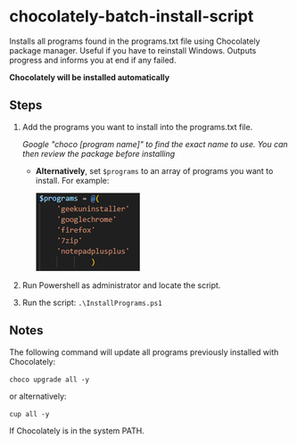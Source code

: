 # chocolately-batch-install-script
Installs all programs found in the programs.txt file using Chocolately package manager. Useful if you have to reinstall Windows.
Outputs progress and informs you at end if any failed.

**Chocolately will be installed automatically**

## Steps

1. Add the programs you want to install into the programs.txt file.
    
    _Google "choco [program name]" to find the exact name to use. You can then review the package before installing_
    
    * **Alternatively**, set ```$programs``` to an array of programs you want to install. For example:

       ![List of programs](docs/program-list-example.png)
2. Run Powershell as administrator and locate the script.
3. Run the script:
    ```.\InstallPrograms.ps1```

## Notes

The following command will update all programs previously installed with Chocolately:

```choco upgrade all -y```

or alternatively:

```cup all -y```

If Chocolately is in the system PATH.

